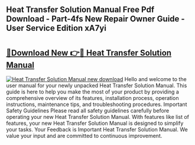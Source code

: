 ## Heat Transfer Solution Manual Free Pdf Download - Part-4fs New Repair Owner Guide - User Service Edition xA7yi

# <h2><a href="http://bc16202.oget.top/?id=Heat+Transfer+Solution+Manual">🔗Download New 👉🔴 Heat Transfer Solution Manual</a></h2>

[![Heat Transfer Solution Manual new download](https://i.imgur.com/5g1atiW.png)](http://bc16202.oget.top/?id=Heat+Transfer+Solution+Manual)
Hello and welcome to the user manual for your newly unpacked Heat Transfer Solution Manual. This guide is here to help you make the most of your product by providing a comprehensive overview of its features, installation process, operation instructions, maintenance tips, and troubleshooting procedures. Important Safety Guidelines Please read all safety guidelines carefully before operating your new Heat Transfer Solution Manual. With features like list of features, your new Heat Transfer Solution Manual is designed to simplify your tasks. Your Feedback is Important Heat Transfer Solution Manual. We value your input and are committed to continuous improvement.
